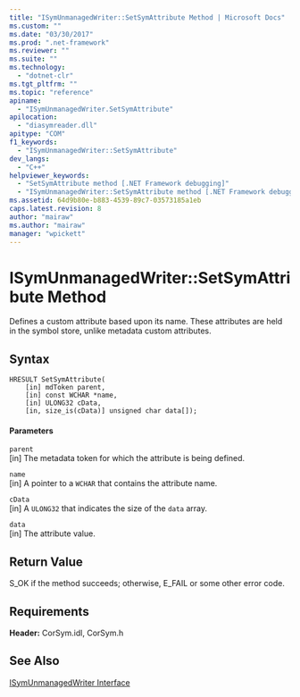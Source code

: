 ```yaml
---
title: "ISymUnmanagedWriter::SetSymAttribute Method | Microsoft Docs"
ms.custom: ""
ms.date: "03/30/2017"
ms.prod: ".net-framework"
ms.reviewer: ""
ms.suite: ""
ms.technology: 
  - "dotnet-clr"
ms.tgt_pltfrm: ""
ms.topic: "reference"
apiname: 
  - "ISymUnmanagedWriter.SetSymAttribute"
apilocation: 
  - "diasymreader.dll"
apitype: "COM"
f1_keywords: 
  - "ISymUnmanagedWriter::SetSymAttribute"
dev_langs: 
  - "C++"
helpviewer_keywords: 
  - "SetSymAttribute method [.NET Framework debugging]"
  - "ISymUnmanagedWriter::SetSymAttribute method [.NET Framework debugging]"
ms.assetid: 64d9b80e-b883-4539-89c7-03573185a1eb
caps.latest.revision: 8
author: "mairaw"
ms.author: "mairaw"
manager: "wpickett"
---
```

# ISymUnmanagedWriter::SetSymAttribute Method
Defines a custom attribute based upon its name. These attributes are held in the symbol store, unlike metadata custom attributes.  
  
## Syntax  
  
```  
HRESULT SetSymAttribute(  
    [in] mdToken parent,  
    [in] const WCHAR *name,  
    [in] ULONG32 cData,  
    [in, size_is(cData)] unsigned char data[]);  
```  
  
#### Parameters  
 `parent`  
 [in] The metadata token for which the attribute is being defined.  
  
 `name`  
 [in] A pointer to a `WCHAR` that contains the attribute name.  
  
 `cData`  
 [in] A `ULONG32` that indicates the size of the `data` array.  
  
 `data`  
 [in] The attribute value.  
  
## Return Value  
 S_OK if the method succeeds; otherwise, E_FAIL or some other error code.  
  
## Requirements  
 **Header:** CorSym.idl, CorSym.h  
  
## See Also  
 [ISymUnmanagedWriter Interface](../../../../docs/framework/unmanaged-api/diagnostics/isymunmanagedwriter-interface.md)
